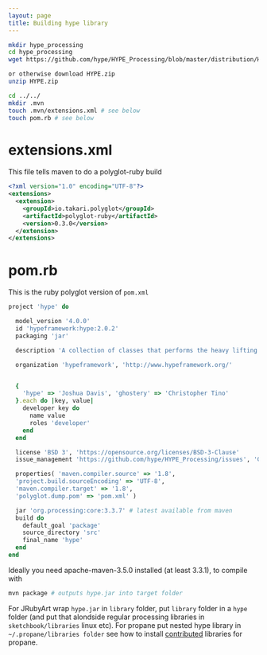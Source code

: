 ```yaml
---
layout: page
title: Building hype library
---
```


```bash
mkdir hype_processing
cd hype_processing
wget https://github.com/hype/HYPE_Processing/blob/master/distribution/HYPE.zip

or otherwise download HYPE.zip
unzip HYPE.zip

cd ../../
mkdir .mvn
touch .mvn/extensions.xml # see below
touch pom.rb # see below
```

# extensions.xml

This file tells maven to do a polyglot-ruby build

```xml
<?xml version="1.0" encoding="UTF-8"?>
<extensions>
  <extension>
    <groupId>io.takari.polyglot</groupId>
    <artifactId>polyglot-ruby</artifactId>
    <version>0.3.0</version>
  </extension>
</extensions>
```

# pom.rb

This is the ruby polyglot version of `pom.xml`

```ruby
project 'hype' do

  model_version '4.0.0'
  id 'hypeframework:hype:2.0.2'
  packaging 'jar'

  description 'A collection of classes that performs the heavy lifting for you by writing a minimal amount of code.'

  organization 'hypeframework', 'http://www.hypeframework.org/'


  {
    'hype' => 'Joshua Davis', 'ghostery' => 'Christopher Tino'
  }.each do |key, value|
    developer key do
      name value
      roles 'developer'
    end
  end

  license 'BSD 3', 'https://opensource.org/licenses/BSD-3-Clause'
  issue_management 'https://github.com/hype/HYPE_Processing/issues', 'Github'

  properties( 'maven.compiler.source' => '1.8',
  'project.build.sourceEncoding' => 'UTF-8',
  'maven.compiler.target' => '1.8',
  'polyglot.dump.pom' => 'pom.xml' )

  jar 'org.processing:core:3.3.7' # latest available from maven
  build do
    default_goal 'package'
    source_directory 'src'
    final_name 'hype'
  end
end
```

Ideally you need apache-maven-3.5.0 installed (at least 3.3.1), to compile with

```bash
mvn package # outputs hype.jar into target folder
```

For JRubyArt wrap `hype.jar` in `library` folder, put `library` folder in a `hype` folder (and put that alondside regular processing libraries in `sketchbook/libraries` linux etc). For propane put nested hype library in `~/.propane/libraries folder` see how to install [contributed] libraries for propane.

[contributed]: https://ruby-processing.github.io/propane/contributed
